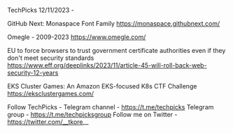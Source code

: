 TechPicks 12/11/2023 -

GitHub Next: Monaspace Font Family
https://monaspace.githubnext.com/

Omegle - 2009-2023
https://www.omegle.com/

EU to force browsers to trust government certificate authorities even if they don't meet security standards
https://www.eff.org/deeplinks/2023/11/article-45-will-roll-back-web-security-12-years

EKS Cluster Games: An Amazon EKS-focused K8s CTF Challenge
https://eksclustergames.com/

Follow TechPicks -
Telegram channel - https://t.me/techpicks
Telegram group - https://t.me/techpicksgroup
Follow me on Twitter - https://twitter.com/__tkore__